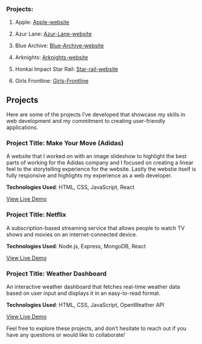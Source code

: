 ### Projects:

1. Apple: [Apple-website](https://www.apple.com/ca/)

2. Azur Lane: [Azur-Lane-website](https://azurlane.yo-star.com/#/)

3. Blue Archive: [Blue-Archive-website](https://bluearchive.nexon.com/home)

4. Arknights: [Arknights-website](https://www.arknights.global)

5. Honkai Impact Star Rail: [Star-rail-website](https://hsr.hoyoverse.com/en-us/)

6. Girls Frontline: [Girls-Frontline](https://gf.sunborngame.com)

## Projects

Here are some of the projects I’ve developed that showcase my skills in web development and my commitment to creating user-friendly applications.

### Project Title: Make Your Move (Adidas)

A website that I worked on with an image slideshow to highlight the best parts of working for the Adidas company and I focused on creating a linear feel to the storytelling experience for the website. Lastly the webstie itself is fully responsive and highlights my experience as a web developer.

**Technologies Used**: HTML, CSS, JavaScript, React

[View Live Demo](https://herzo.adidas-group.com)

### Project Title: Netflix

A subscription-based streaming service that allows people to watch TV shows and movies on an internet-connected device.

**Technologies Used**: Node.js, Express, MongoDB, React

[View Live Demo](https://www.netflix.com/ca/)

### Project Title: Weather Dashboard

An interactive weather dashboard that fetches real-time weather data based on user input and displays it in an easy-to-read format.

**Technologies Used**: HTML, CSS, JavaScript, OpenWeather API

[View Live Demo](https://yourweatherdashboard.com)

Feel free to explore these projects, and don’t hesitate to reach out if you have any questions or would like to collaborate!
